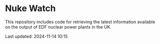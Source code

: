 # Nuke Watch

This repository includes code for retrieving the latest information available on the output of EDF nuclear power plants in the UK.

Last updated: 2024-11-14 10:15
